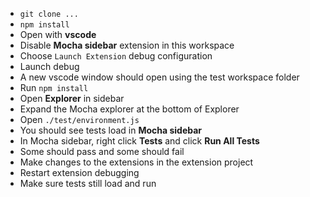 - `git clone ...`
- `npm install`
- Open with **vscode**
- Disable **Mocha sidebar** extension in this workspace
- Choose `Launch Extension` debug configuration
- Launch debug
- A new vscode window should open using the test workspace folder
- Run `npm install`
- Open **Explorer** in sidebar
- Expand the Mocha explorer at the bottom of Explorer
- Open `./test/environment.js`
- You should see tests load in **Mocha sidebar**
- In Mocha sidebar, right click **Tests** and click **Run All Tests**
- Some should pass and some should fail
- Make changes to the extensions in the extension project
- Restart extension debugging
- Make sure tests still load and run